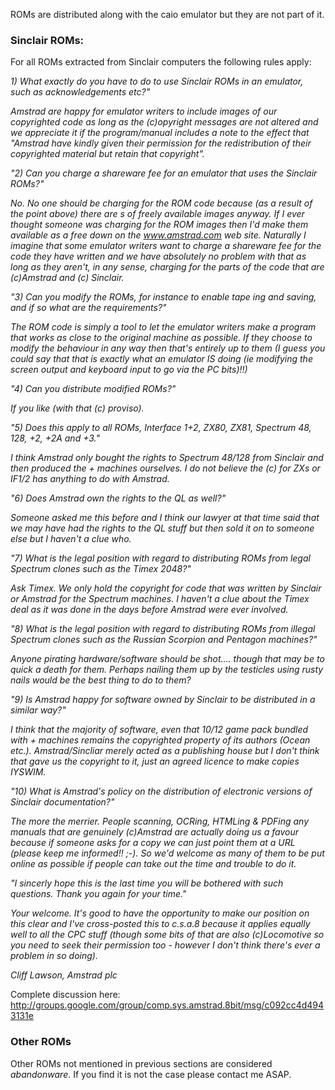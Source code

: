 ROMs are distributed along with the caio emulator but they are not part of it.
<br>

### Sinclair ROMs:

For all ROMs extracted from Sinclair computers the following rules apply:

_1) What exactly do you have to do to use Sinclair ROMs in an emulator, such
as acknowledgements etc?"_

_Amstrad are happy for emulator writers to include images of our copyrighted
code as long as the (c)opyright messages are not altered and we appreciate
it if the program/manual includes a note to the effect that "Amstrad have
kindly given their permission for the redistribution of their copyrighted
material but retain that copyright"._

_"2) Can you charge a shareware fee for an emulator that uses the Sinclair
ROMs?"_

_No. No one should be charging for the ROM code because (as a result of the
point above) there are s of freely available images anyway. If I ever
thought someone was charging for the ROM images then I'd make them available
as a free down on the www.amstrad.com web site. Naturally I imagine that
some emulator writers want to charge a shareware fee for the code they have
written and we have absolutely no problem with that as long as they aren't,
in any sense, charging for the parts of the code that are (c)Amstrad and (c)
Sinclair._

_"3) Can you modify the ROMs, for instance to enable tape ing and saving,
and if so what are the requirements?"_

_The ROM code is simply a tool to let the emulator writers make a program
that works as close to the original machine as possible. If they choose to
modify the behaviour in any way then that's entirely up to them (I guess you
could say that that is exactly what an emulator IS doing (ie modifying the
screen output and keyboard input to go via the PC bits)!!)_

_"4) Can you distribute modified ROMs?"_

_If you like (with that (c) proviso)._

_"5) Does this apply to all ROMs, Interface 1+2, ZX80, ZX81, Spectrum 48,
128,
+2, +2A and +3."_

_I think Amstrad only bought the rights to Spectrum 48/128 from Sinclair and
then produced the + machines ourselves. I do not believe the (c) for ZXs or
IF1/2 has anything to do with Amstrad._

_"6) Does Amstrad own the rights to the QL as well?"_

_Someone asked me this before and I think our lawyer at that time said that
we may have had the rights to the QL stuff but then sold it on to someone
else but I haven't a clue who._

_"7) What is the legal position with regard to distributing ROMs from legal
Spectrum clones such as the Timex 2048?"_

_Ask Timex. We only hold the copyright for code that was written by Sinclair
or Amstrad for the Spectrum machines. I haven't a clue about the Timex deal
as it was done in the days before Amstrad were ever involved._

_"8) What is the legal position with regard to distributing ROMs from illegal
Spectrum clones such as the Russian Scorpion and Pentagon machines?"_

_Anyone pirating hardware/software should be shot.... though that may be to
quick a death for them. Perhaps nailing them up by the testicles using rusty
nails would be the best thing to do to them?_

_"9) Is Amstrad happy for software owned by Sinclair to be distributed in a
similar way?"_

_I think that the majority of software, even that 10/12 game pack bundled
with + machines remains the copyrighted property of its authors (Ocean
etc.). Amstrad/Sincliar merely acted as a publishing house but I don't think
that gave us the copyright to it, just an agreed licence to make copies
IYSWIM._

_"10) What is Amstrad's policy on the distribution of electronic versions of
Sinclair documentation?"_

_The more the merrier. People scanning, OCRing, HTMLing & PDFing any manuals
that are genuinely (c)Amstrad are actually doing us a favour because if
someone asks for a copy we can just point them at a URL (please keep me
informed!! ;-). So we'd welcome as many of them to be put online as possible
if people can take out the time and trouble to do it._

_"I sincerly hope this is the last time you will be bothered with such
questions. Thank you again for your time."_

_Your welcome. It's good to have the opportunity to make our position on this
clear and I've cross-posted this to c.s.a.8 because it applies equally well
to all the CPC stuff (though some bits of that are also (c)Locomotive so you
need to seek their permission too - however I don't think there's ever a
problem in so doing)._

_Cliff Lawson,
Amstrad plc_

Complete discussion here:
http://groups.google.com/group/comp.sys.amstrad.8bit/msg/c092cc4d4943131e

### Other ROMs

Other ROMs not mentioned in previous sections are considered _abandonware_.
If you find it is not the case please contact me ASAP.

